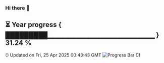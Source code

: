 ### Hi there 👋
⏳ Year progress { █████████▁▁▁▁▁▁▁▁▁▁▁▁▁▁▁▁▁▁▁▁▁ } 31.24 %
---
⏰ Updated on Fri, 25 Apr 2025 00:43:43 GMT
![Progress Bar CI](https://github.com/Moyi321/Moyi321/workflows/Progress%20Bar%20CI/badge.svg)
